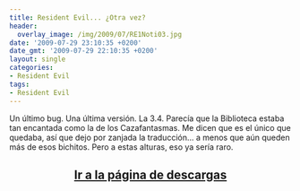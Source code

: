 ```yaml
---
title: Resident Evil... ¿Otra vez?
header:
  overlay_image: /img/2009/07/RE1Noti03.jpg
date: '2009-07-29 23:10:35 +0200'
date_gmt: '2009-07-29 22:10:35 +0200'
layout: single
categories:
- Resident Evil
tags:
- Resident Evil
---
```

Un último bug. Una última versión. La 3.4. Parecía que la Biblioteca estaba tan 
encantada como la de los Cazafantasmas. Me dicen que es el único que quedaba, 
así que dejo por zanjada la traducción... a menos que aún queden más de esos 
bichitos. Pero a estas alturas, eso ya sería raro.

<h2 style="text-align: center;"><strong><a href="http://tiovictor.romhackhispano.org/resident-evil-directors-cut/">Ir a la página de descargas</a></strong></h2>

